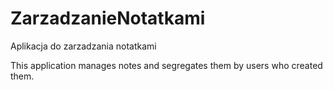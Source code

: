 # ZarzadzanieNotatkami
Aplikacja do zarzadzania notatkami

This application manages notes and segregates them by users who created them.
